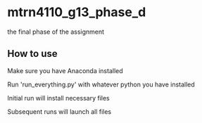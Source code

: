 # mtrn4110_g13_phase_d
the final phase of the assignment

## How to use

Make sure you have Anaconda installed

Run 'run_everything.py' with whatever python you have installed

Initial run will install necessary files

Subsequent runs will launch all files
